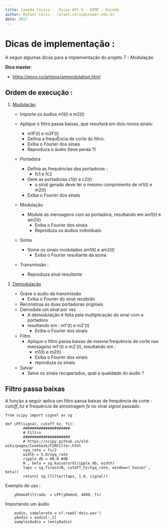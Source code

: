 ```yaml
---
title: Camada Física -  Dicas APS 5 - DTMF - Encode
author: Rafael Corsi - rafael.corsi@insper.edu.br
date: 2017
---
```


# Dicas de implementação :

A seguir algumas dicas para a implementação do projeto 7 - Modulação

**Dica master**:

- https://epxx.co/artigos/ammodulation.html

## Ordem de execução :

1. [Modulação](https://github.com/Insper/Camada-Fisica-Computacao/blob/master/2-Aulas/14-Modulacao/17-Lista-Modulacao.md#modulação-am)
    - Importe os áudios m1(t) e m2(t)
    - Aplique o filtro passa baixas, que resultará em dois novos sinais:
         - m1F(t) e m2F(t)
         - Defina a frequÊncia de corte do filtro.
         - Exiba o Fourier dos sinais 
         - Reproduza o áudio (teve perda ?)
     - Portadora
         - Defina as frequências das portadoras :
              - fc1 e fc2
         - Gere as portadoras c1(t) e c2(t)
              - o sinal gerado deve ter o mesmo comprimento de m1(t) e m2(t)
         - Exiba o Fourier dos sinais
    - Modulação
         - Module as mensagens com as portadora, resultando em am1(t) e am2(t)
              - Exiba o Fourier dos sinais
              - Reproduza os áudios individuais
    - Soma
         - Some os sinais modulados am1(t) e am2(t)
              - Exiba o Fourier resultante da soma
                
     - Transmissão :
          - Reproduza sinal resultante
         
2. [Demodulação](https://github.com/Insper/Camada-Fisica-Computacao/blob/master/2-Aulas/14-Modulacao/17-Lista-Modulacao.md#demodulação-am)
     - Grave o áudio da transmissão
         - Exiba o Fourier do sinal recebido
     - Reconstrua as duas portadoras originais
     - Demodule um sinal por vez 
          - A demodulação é feita pela multiplicação do sinal com a portadora
          - resultando em : m1'(t) e m2'(t)
              - Exiba o Fourier dos sinais
     - Filtro
          - Aplique o filtro passa baixas de mesma frequência de corte nas mensagens m1'(t) e m2'(t), resultando em :
               - m1(t) e m2(t)
               - Exiba o Fourier dos sinais
               - reproduza os sinais
     - Salvar
          - Salve os sinais recuperados, qual a qualidade do áudio ?
          
## Filtro passa baixas 

A função a seguir aplica um filtro passa baixas de frequência de corte : *cutoff_hz* e frequência de amostragem *fs* no sinal *signal* passado. 

```
from scipy import signal as sg

def LPF(signal, cutoff_hz, fs):
        #####################
        # Filtro
        #####################
        # https://scipy.github.io/old-wiki/pages/Cookbook/FIRFilter.html
        nyq_rate = fs/2
        width = 5.0/nyq_rate
        ripple_db = 60.0 #dB
        N , beta = sg.kaiserord(ripple_db, width)
        taps = sg.firwin(N, cutoff_hz/nyq_rate, window=('kaiser', beta))
        return( sg.lfilter(taps, 1.0, signal))
```

Exemplo de uso :

``` 
    yDemodFiltrado  = LPF(yDemod, 4000, fs)    
```

Importando um áudio
````
    audio, samplerate = sf.read('dois.wav')
    yAudio = audio[:,1]
    samplesAudio = len(yAudio)
````
